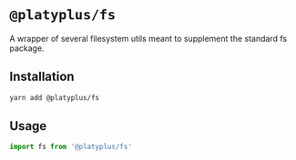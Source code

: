 # `@platyplus/fs`

A wrapper of several filesystem utils meant to supplement the standard fs package.

## Installation

```sh
yarn add @platyplus/fs
```

## Usage

```js
import fs from '@platyplus/fs'
```
